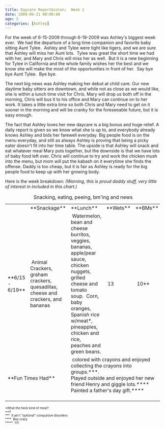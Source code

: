 ```yaml
---
title: Daycare Report&colon;  Week 1
date: 2009-06-21 00:00:00
age: 2
categories: [Ashley]
---
```

For the week of 6-15-2009 through 6-19-2009 was Ashley's biggest week ever.  We had the departure of a long time companion and favorite baby sitting Aunt Tylee.  Ashley and Tylee were tight like tigers, and we are sure that Ashley will miss her Aunt lots.  Tylee was great the short time we had with her, and Mary and Chris will miss her as well.  But it is a new beginning for Tylee in California and the whole family wishes her the best and we know she will make the most of the opportunities in front of her.  Say bye bye Aunt Tylee.  Bye bye.

The next big news was Ashley making her debut at child care.  Our new daytime baby sitters are downtown, and while not as close as we would like, she is within a lunch time visit for Chris.  Mary will drop us both off in the morning, Chris will bus it to his office and Mary can continue on to her work.  It takes a little extra time so both Chris and Mary need to get on it sooner in the morning and will be cranky for the foreseeable future, but it is easy enough.

The fact that Ashley loves her new daycare is a big bonus and huge relief.  A daily report is given so we know what she is up to, and everybody already knows Ashley and bids her farewell everyday.  Big people food is on the menu everyday, and still as always Ashley is proving that being a picky eater doesn't fit into her time table.  The upside is that Ashley will snack and eat whatever meal Mary puts together, but the downside is that we have lots of baby food left over.  Chris will continue to try and work the chicken mush into the menu, but mom will put the kabash on it everytime she finds the offense.  Daddy is too cheap, but it is fair as Ashley is ready for the big people food to keep up with her growing body.

Here is the week breakdown:  *(Warning, this is proud daddy stuff, very little of interest in included in this chart.)*


<table cellspacing="0" cellpadding="4" border="0" align="center" width="100%" summary="A chart of the daily reports we get sent home with Ashley from her daycare">
    <caption>Snacking, eating, peeing, bm'ing and news</caption>
    <tbody>
        <tr>
            <td> </td>
            <td>**Snackage**</td>
            <td>**Lunch**</td>
            <td>**Wets**</td>
            <td>**BMs**</td>
        </tr>
        <tr>
            <td>**6/15 - 6/19**</td>
            <td> Animal Crackers, graham crackers, quesadillas, cheese and crackers, and bananas<br />
            </td>
            <td> Watermelon, bean and cheese burritos, veggies, bananas, apple/pear sauce, chicken nuggets, grilled cheese and tomato soup.  Corn, baby oranges, Spanish rice w/meat*, pineapples, chicken and rice, peaches and green beans.<br />
            </td>
            <td> 13</td>
            <td> 10**</td>
        </tr>
        <tr>
            <td colspan="2">**Fun Times Had** </td>
            <td colspan="3"> colored with crayons and enjoyed collecting the crayons into groups.***.<br />
            Played outside and enjoyed her new friend Henry and giggle lots.****<br />
            Painted a father's day gift.****<br />
              </td>
        </tr>
    </tbody>
</table>
<p><font size="1">*What the heck kind of meat?<br />
**!!<br />
***  It ain't "optional" compulsive disorders<br />
****  Boy crazy<br />
*****  !!!!!</font></p>
